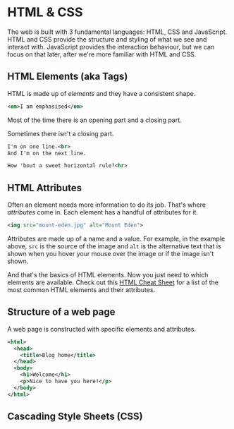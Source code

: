 # HTML & CSS

The web is built with 3 fundamental languages: HTML, CSS and JavaScript. HTML and CSS provide the structure and styling of what we see and interact with. JavaScript provides the interaction behaviour, but we can focus on that later, after we're more familiar with HTML and CSS.

## HTML Elements (aka Tags)

HTML is made up of _elements_ and they have a consistent shape.

```xml
<em>I am emphasised</em>
```

Most of the time there is an opening part and a closing part.

Sometimes there isn't a closing part.

```xml
I'm on one line.<br>
And I'm on the next line.

How 'bout a sweet horizontal rule?<hr>
```


## HTML Attributes

Often an element needs more information to do its job. That's where _attributes_ come in.  Each element has a handful of attributes for it.

```xml
<img src="mount-eden.jpg" alt="Mount Eden">
```

Attributes are made up of a name and a value. For example, in the example above, `src` is the source of the image and `alt` is the alternative text that is shown when you hover your mouse over the image or if the image isn't shown.

And that's the basics of HTML elements. Now you just need to which elements are available. Check out this [HTML Cheat Sheet](http://www.simplehtmlguide.com/cheatsheet.php) for a list of the most common HTML elements and their attributes.


## Structure of a web page

A web page is constructed with specific elements and attributes.

```xml
<html>
  <head>
    <title>Blog home</title>
  </head>
  <body>
    <h1>Welcome</h1>
    <p>Nice to have you here!</p>
  </body>
</html>
```


## Cascading Style Sheets (CSS)


